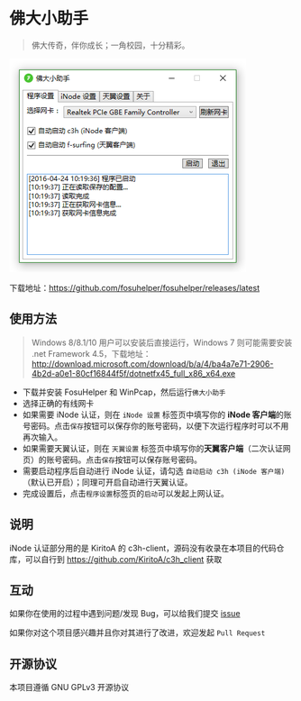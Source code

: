 # 佛大小助手

> 佛大传奇，伴你成长；一角校园，十分精彩。

![](screenshot.png)

下载地址：https://github.com/fosuhelper/fosuhelper/releases/latest

## 使用方法

> Windows 8/8.1/10 用户可以安装后直接运行，Windows 7 则可能需要安装 .net Framework 4.5，下载地址：http://download.microsoft.com/download/b/a/4/ba4a7e71-2906-4b2d-a0e1-80cf16844f5f/dotnetfx45_full_x86_x64.exe

- 下载并安装 FosuHelper 和 WinPcap，然后运行`佛大小助手`
- 选择正确的有线网卡
- 如果需要 iNode 认证，则在 `iNode 设置` 标签页中填写你的 **iNode 客户端**的账号密码。点击`保存`按钮可以保存你的账号密码，以便下次运行程序时可以不用再次输入。
- 如果需要天翼认证，则在 `天翼设置` 标签页中填写你的**天翼客户端**（二次认证网页）的账号密码。点击`保存`按钮可以保存账号密码。
- 需要启动程序后自动进行 iNode 认证，请勾选 `自动启动 c3h (iNode 客户端)`（默认已开启）；同理可开启自动进行天翼认证。
- 完成设置后，点击`程序设置`标签页的`启动`可以发起上网认证。

## 说明
iNode 认证部分用的是 KiritoA 的 c3h-client，源码没有收录在本项目的代码仓库，可以自行到 https://github.com/KiritoA/c3h_client 获取

## 互动
如果你在使用的过程中遇到问题/发现 Bug，可以给我们提交 [issue](https://github.com/fosuhelper/fosuhelper/issues)

如果你对这个项目感兴趣并且你对其进行了改进，欢迎发起 `Pull Request`

## 开源协议
本项目遵循 GNU GPLv3 开源协议